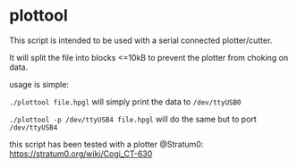 plottool
========

This script is intended to be used with a serial connected plotter/cutter.

It will split the file into blocks <=10kB to prevent the plotter from choking on data.

usage is simple:

```./plottool file.hpgl``` will simply print the data to ```/dev/ttyUSB0```

```./plottool -p /dev/ttyUSB4 file.hpgl``` will do the same but to port ```/dev/ttyUSB4```

this script has been tested with a plotter @Stratum0: https://stratum0.org/wiki/Cogi_CT-630